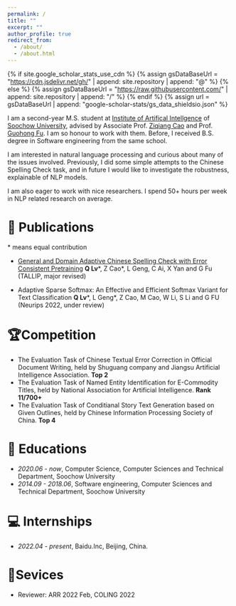 ```yaml
---
permalink: /
title: ""
excerpt: ""
author_profile: true
redirect_from: 
  - /about/
  - /about.html
---
```


{% if site.google_scholar_stats_use_cdn %}
{% assign gsDataBaseUrl = "https://cdn.jsdelivr.net/gh/" | append: site.repository | append: "@" %}
{% else %}
{% assign gsDataBaseUrl = "https://raw.githubusercontent.com/" | append: site.repository | append: "/" %}
{% endif %}
{% assign url = gsDataBaseUrl | append: "google-scholar-stats/gs_data_shieldsio.json" %}

<span class='anchor' id='about-me'></span>

I am a second-year M.S. student at [Institute of Artifical Intellgence](http://iai.suda.edu.cn/) of [Soochow University](https://www.suda.edu.cn/), advised by Associate Prof. [Ziqiang Cao](https://scholar.google.com/citations?user=06ITfcEAAAAJ&hl=zh-CN) and Prof. [Guohong Fu](https://www.semanticscholar.org/author/G.-Fu/2059275). I am so honour to work with them. Before, I received B.S. degree in Software engineering from the same school.

I am interested in natural language processing and curious about many of the issues involved. Previously, I did some simple attempts to the Chinese Spelling Check task, and in future I would like to investigate the robustness, explainable of NLP models.

I am also eager to work with nice researchers. I spend 50+ hours per week in NLP related research on average.

# 📝 Publications 
\* means equal contribution
- [General and Domain Adaptive Chinese Spelling Check with Error Consistent Pretraining](https://arxiv.org/abs/2203.10929)
**Q Lv**\*, Z Cao\*, L Geng, C Ai, X Yan and G Fu (TALLIP, major revised)

- Adaptive Sparse Softmax: An Effective and Efficient Softmax Variant for Text Classification
**Q Lv**\*, L Geng\*, Z Cao, M Cao, W Li, S Li and G FU (Neurips 2022, under review)

# 🏆Competition
- The Evaluation Task of Chinese Textual Error Correction in Official Document Writing, held by Shuguang company and Jiangsu Artificial Intelligence Association. **Top 2**
- The Evaluation Task of Named Entity Identification for E-Commodity Titles, held by National Association for Artificial Intelligence. **Rank 11/700+**
- The Evaluation Task of Conditianal Story Text Generation based on Given Outlines, held by Chinese Information Processing Society of China. **Top 4**

# 📖 Educations
- *2020.06 - now*, Computer Science, Computer Sciences and Technical Department, Soochow University
- *2014.09 - 2018.06*, Software engineering, Computer Sciences and Technical Department, Soochow University

# 💻 Internships
- *2022.04 - present*, Baidu.Inc, Beijing, China.

# 🎫Sevices
- Reviewer: ARR 2022 Feb, COLING 2022